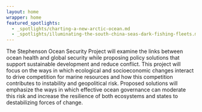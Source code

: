 ```yaml
---
layout: home
wrapper: home
featured_spotlights:
  - _spotlights/charting-a-new-arctic-ocean.md
  - _spotlights/illuminating-the-south-china-seas-dark-fishing-fleets.md
---
```


The Stephenson Ocean Security Project will examine the links between ocean health and global security while proposing policy solutions that support sustainable development and reduce conflict. This project will focus on the ways in which ecological and socioeconomic changes interact to drive competition for marine resources and how this competition contributes to instability and geopolitical risk. Proposed solutions will emphasize the ways in which effective ocean governance can moderate this risk and increase the resilience of both ecosystems and states to destabilizing forces of change.
